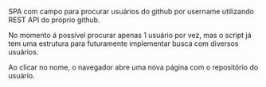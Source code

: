 SPA com campo para procurar usuários do github por username utilizando REST API do próprio github.

No momento á possível procurar apenas 1 usuário por vez, mas o script já tem uma estrutura para futuramente implementar busca com diversos usuários.

Ao clicar no nome, o navegador abre uma nova página com o repositório do usuário.
